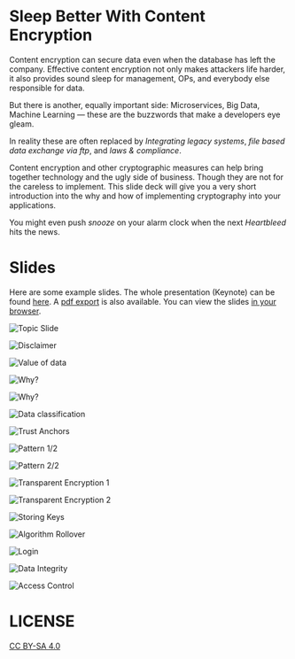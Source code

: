 Sleep Better With Content Encryption
======================================

Content encryption can secure data even when the database has left the company. Effective content encryption not only makes attackers life harder, it also provides sound sleep for management, OPs, and everybody else responsible for data.

But there is another, equally important side:
Microservices, Big Data, Machine Learning — these are the buzzwords that make a developers eye gleam.

In reality these are often replaced by _Integrating legacy systems_, _file based data exchange via ftp_, and _laws & compliance_.

Content encryption and other cryptographic measures can help bring together technology and the ugly side of business. Though they are not for the careless to implement. This slide deck will give you a very short introduction into the why and how of implementing cryptography into your applications.

You might even push _snooze_ on your alarm clock when the next _Heartbleed_ hits the news.


Slides
==========

Here are some example slides. The whole presentation (Keynote) can be found [here](./slides/Neuhalfen_Content-Encryption.key). A [pdf export](./_exports/Neuhalfen_Content-Encryption.pdf) is also available. You can view the slides [in your browser](https://neuhalje.github.io/presentation_content-encryption/).


![Topic Slide](README.inc/Neuhalfen_Content-Encryption.001.jpeg)

![Disclaimer](README.inc/Neuhalfen_Content-Encryption.005.jpeg)

![Value of data](README.inc/Neuhalfen_Content-Encryption.006.jpeg)

![Why?](README.inc/Neuhalfen_Content-Encryption.013.jpeg)

![Why?](README.inc/Neuhalfen_Content-Encryption.014.jpeg)

![Data classification](README.inc/Neuhalfen_Content-Encryption.030.jpeg)

![Trust Anchors](README.inc/Neuhalfen_Content-Encryption.037.jpeg)

![Pattern 1/2](README.inc/Neuhalfen_Content-Encryption.125.jpeg)

![Pattern 2/2](README.inc/Neuhalfen_Content-Encryption.126.jpeg)

![Transparent Encryption 1](README.inc/Neuhalfen_Content-Encryption.048.jpeg)

![Transparent Encryption 2](README.inc/Neuhalfen_Content-Encryption.061.jpeg)

![Storing Keys](README.inc/Neuhalfen_Content-Encryption.074.jpeg)

![Algorithm Rollover](README.inc/Neuhalfen_Content-Encryption.083.jpeg)

![Login](README.inc/Neuhalfen_Content-Encryption.075.jpeg)

![Data Integrity](README.inc/Neuhalfen_Content-Encryption.093.jpeg)

![Access Control](README.inc/Neuhalfen_Content-Encryption.110.jpeg)

LICENSE
=========

[CC BY-SA 4.0](https://creativecommons.org/licenses/by-sa/4.0/)
